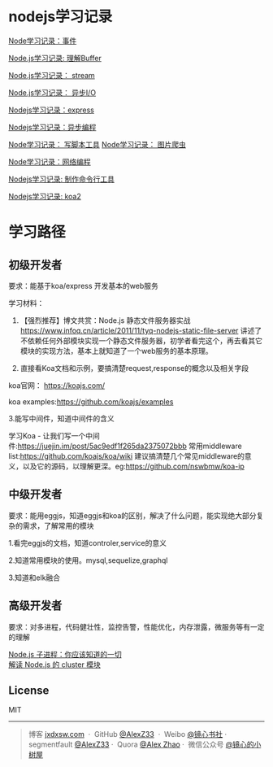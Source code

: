 # nodejs学习记录


[Node学习记录：事件](https://segmentfault.com/a/1190000009490349)

[Node.js学习记录: 理解Buffer](https://segmentfault.com/a/1190000009248664)

[Node.js学习记录： stream](https://segmentfault.com/a/1190000009254441)

[Node.js学习记录： 异步I/O](https://segmentfault.com/a/1190000009300468)

[Nodejs学习记录：express](https://segmentfault.com/a/1190000009308075)

[Nodejs学习记录：异步编程](https://segmentfault.com/a/1190000009315609)

[Node学习记录： 写脚本工具](https://segmentfault.com/a/1190000009394503)
[Node学习记录： 图片爬虫](https://segmentfault.com/a/1190000009406775)

[Node学习记录：网络编程](https://segmentfault.com/a/1190000009469920)

[Nodejs学习记录: 制作命令行工具](https://segmentfault.com/a/1190000009482931)

[Nodejs学习记录: koa2](https://segmentfault.com/a/1190000012858435)

# 学习路径

## 初级开发者

要求：能基于koa/express 开发基本的web服务

学习材料：



1. 【强烈推荐】博文共赏：Node.js 静态文件服务器实战 https://www.infoq.cn/article/2011/11/tyq-nodejs-static-file-server
讲述了不依赖任何外部模块实现一个静态文件服务器，初学者看完这个，再去看其它模块的实现方法，基本上就知道了一个web服务的基本原理。

2. 直接看Koa文档和示例，要搞清楚request,response的概念以及相关字段

 koa官网： https://koajs.com/

koa examples:https://github.com/koajs/examples

3.能写中间件，知道中间件的含义

   学习Koa - 让我们写一个中间件:https://juejin.im/post/5ac9edf1f265da2375072bbb 
常用middleware list:https://github.com/koajs/koa/wiki 建议搞清楚几个常见middleware的意义，以及它的源码，以理解更深。eg:https://github.com/nswbmw/koa-ip



## 中级开发者

要求：能用eggjs，知道eggjs和koa的区别，解决了什么问题，能实现绝大部分复杂的需求，了解常用的模块

1.看完eggjs的文档，知道controler,service的意义

2.知道常用模块的使用。mysql,sequelize,graphql

3.知道和elk融合





## 高级开发者

要求：对多进程，代码健壮性，监控告警，性能优化，内存泄露，微服务等有一定的理解

[Node.js 子进程：你应该知道的一切](https://juejin.im/entry/595dc35b51882568d00a97ab?utm_source=gold-miner&utm_medium=readme&utm_campaign=github)  
[解读 Node.js 的 cluster 模块](http://www.alloyteam.com/2015/08/nodejs-cluster-tutorial/)

## License

MIT

---

> 博客 [jxdxsw.com](http://jxdxsw.com) &nbsp;&middot;&nbsp;
> GitHub [@AlexZ33](https://github.com/AlexZ33) &nbsp;&middot;&nbsp;
> Weibo [@镜心书社](http://weibo.com/jxtreehouse)&nbsp;&middot;&nbsp;
> segmentfault [@AlexZ33](https://segmentfault.com/u/alexz33)&nbsp;&middot;&nbsp;
> Quora [@Alex Zhao](https://www.quora.com/profile/Alex-Zhao-20)&nbsp;&middot;&nbsp;
> 微信公众号 [@镜心的小树屋](http://on891bjlf.bkt.clouddn.com/image/wechat%E5%BE%AE%E4%BF%A1%E5%85%AC%E4%BC%97%E5%8F%B7.jpg)
